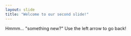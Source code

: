 ```yaml
---
layout: slide
title: "Welcome to our second slide!"
---
```

Hmmm... "something new?"
Use the left arrow to go back!
